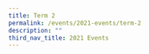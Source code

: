 ```yaml
---
title: Term 2
permalink: /events/2021-events/term-2
description: ""
third_nav_title: 2021 Events
---
```

